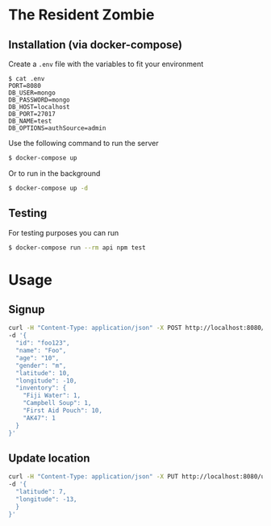 # The Resident Zombie

## Installation (via docker-compose)

Create a `.env` file with the variables to fit your environment

```console
$ cat .env
PORT=8080
DB_USER=mongo
DB_PASSWORD=mongo
DB_HOST=localhost
DB_PORT=27017
DB_NAME=test
DB_OPTIONS=authSource=admin
```

Use the following command to run the server

```sh
$ docker-compose up
```

Or to run in the background

```sh
$ docker-compose up -d
```

## Testing

For testing purposes you can run

```sh
$ docker-compose run --rm api npm test
```


# Usage


## Signup

```sh
curl -H "Content-Type: application/json" -X POST http://localhost:8080/signup \
-d '{
  "id": "foo123",
  "name": "Foo",
  "age": "10",
  "gender": "m",
  "latitude": 10,
  "longitude": -10,
  "inventory": {
    "Fiji Water": 1,
    "Campbell Soup": 1,
    "First Aid Pouch": 10,
    "AK47": 1
  }
}'
```

## Update location

```sh
curl -H "Content-Type: application/json" -X PUT http://localhost:8080/update_location/foo123 \
-d '{
  "latitude": 7,
  "longitude": -13,
  }
}'
```
